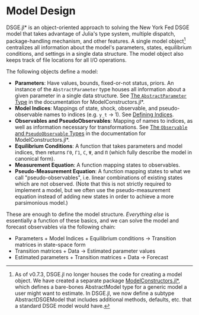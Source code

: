 # Model Design

DSGE.jl* is an object-oriented approach to solving the New York Fed DSGE model
that takes advantage of Julia's type system, multiple dispatch, package-handling
mechanism, and other features. A single model object[^1] centralizes
 all information about the model's parameters, states, equilibrium conditions, and
settings in a single data structure. The model object also keeps track of file locations
for all I/O operations.

The following objects define a model:

- **Parameters**: Have values, bounds, fixed-or-not status, priors. An
  instance of the `AbstractParameter` type houses all information about a given
  parameter in a single data structure. See  [The `AbstractParameter` Type](https://frbny-dsge.github.io/ModelConstructors.jl/latest/implementation_details/#The-AbstractParameter-Type-1) in the documentation for ModelConstructors.jl*.
- **Model Indices**: Mappings of state, shock, observable, and pseudo-observable
  names to indices (e.g. `y_t` -> 1). See [Defining Indices](@ref).
- **Observables and PseudoObservables**: Mapping of names to indices, as well as
  information necessary for transformations. See
  [The `Observable` and `PseudoObservable` Types](https://frbny-dsge.github.io/ModelConstructors.jl/latest/implementation_details/#The-Observable-and-PseudoObservable-Types-1) in the documentation for ModelConstructors.jl*.
- **Equilibrium Conditions**: A function that takes parameters and model
  indices, then returns `Γ0`, `Γ1`, `C`, `Ψ`, and `Π` (which fully describe the
  model in canonical form).
- **Measurement Equation**: A function mapping states to observables.
- **Pseudo-Measurement Equation**: A function mapping states to what we call
  "pseudo-observables", i.e. linear combinations of existing states which are
  not observed. (Note that this is not strictly required to implement a model,
  but we often use the pseudo-measurement equation instead of adding new states
  in order to achieve a more parsimonious model.)

These are enough to define the model structure. *Everything else* is essentially
a function of these basics, and we can solve the model and forecast observables
via the following chain:

- Parameters + Model Indices + Equilibrium conditions -> Transition matrices
  in state-space form
- Transition matrices + Data -> Estimated parameter values
- Estimated parameters + Transition matrices + Data -> Forecast

[^1]: As of v0.7.3, DSGE.jl no longer houses the code for creating a
                      model object. We have created a separate package
                      [ModelConstructors.jl*](https://github.com/FRBNY-DSGE/ModelConstructors.jl),
                      which defines a bare-bones AbstractModel type
                      for a generic model a user might want to estimate. In DSGE.jl,
                      we now define a subtype AbstractDSGEModel that includes additional
                      methods, defaults, etc. that a standard DSGE model would have.
